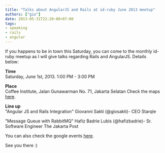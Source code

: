 ```yaml
---
title: "Talks about AngularJS and Rails at id-ruby June 2013 meetup"
authors: ["gio"]
date: 2013-05-31T22:20:00+07:00
tags:
- speaking
- rails
- angular
---
```


If you happens to be in town this Saturday, you can come to the monthly id-ruby meetup as I will give talks regarding Rails and AngularJS. Details below:

**Time**  
Saturday, June 1st, 2013. 
1:00 PM - 3:00 PM

**Place**  
Coffee Institute, Jalan Gunawarman No. 71, Jakarta Selatan
Check the maps [here](https://maps.google.com/maps?q=Coffee+Institute%40-6.23808107919,106.807649788).

**Line up**  
"Angular JS and Rails Integration"
Giovanni Sakti (@giosakti)- CEO Starqle

"Message Queue with RabbitMQ"
Hafiz Badrie Lubis (@hafizbadrie)- Sr. Software Engineer The Jakarta Post

You can also check the google events [here](https://plus.google.com/events/cnsdimk7glhed2l580f3llpc0is).

See you there :)
